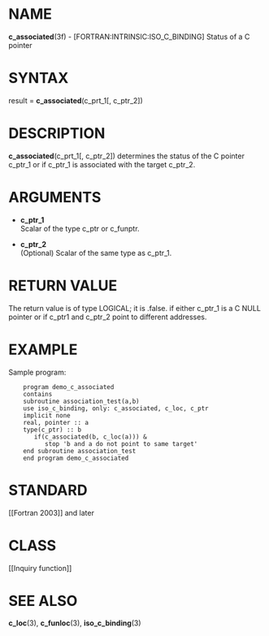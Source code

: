 # NAME

**c\_associated**(3f) - \[FORTRAN:INTRINSIC:ISO\_C\_BINDING\] Status of
a C pointer

# SYNTAX

result = **c\_associated**(c\_prt\_1\[, c\_ptr\_2\])

# DESCRIPTION

**c\_associated**(c\_prt\_1\[, c\_ptr\_2\]) determines the status of the
C pointer c\_ptr\_1 or if c\_ptr\_1 is associated with the target
c\_ptr\_2.

# ARGUMENTS

  - **c\_ptr\_1**  
    Scalar of the type c\_ptr or c\_funptr.

  - **c\_ptr\_2**  
    (Optional) Scalar of the same type as c\_ptr\_1.

# RETURN VALUE

The return value is of type LOGICAL; it is .false. if either c\_ptr\_1
is a C NULL pointer or if c\_ptr1 and c\_ptr\_2 point to different
addresses.

# EXAMPLE

Sample program:

``` 
    program demo_c_associated
    contains
    subroutine association_test(a,b)
    use iso_c_binding, only: c_associated, c_loc, c_ptr
    implicit none
    real, pointer :: a
    type(c_ptr) :: b
       if(c_associated(b, c_loc(a))) &
          stop 'b and a do not point to same target'
    end subroutine association_test
    end program demo_c_associated
```

# STANDARD

\[\[Fortran 2003\]\] and later

# CLASS

\[\[Inquiry function\]\]

# SEE ALSO

**c\_loc**(3), **c\_funloc**(3), **iso\_c\_binding**(3)

